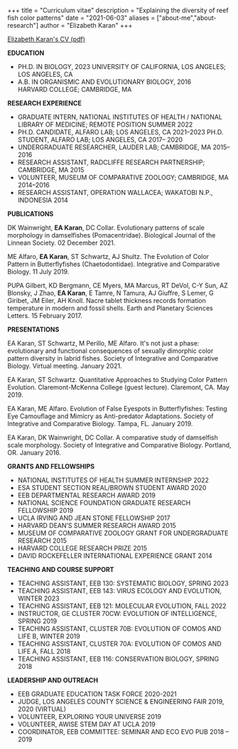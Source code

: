 +++
title = "Curriculum vitae"
description = "Explaining the diversity of reef fish color patterns"
date = "2021-06-03"
aliases = ["about-me","about-research"]
author = "Elizabeth Karan"
+++

[Elizabeth Karan's CV (pdf)](/cv.pdf)

**EDUCATION**

* PH.D. IN BIOLOGY, 2023
  UNIVERSITY OF CALIFORNIA, LOS ANGELES; LOS ANGELES, CA
* A.B. IN ORGANISMIC AND EVOLUTIONARY BIOLOGY, 2016\
  HARVARD COLLEGE; CAMBRIDGE, MA

**RESEARCH EXPERIENCE**

* GRADUATE INTERN, NATIONAL INSTITUTES OF HEALTH / NATIONAL LIBRARY OF MEDICINE; REMOTE POSITION SUMMER 2022
* PH.D. CANDIDATE, ALFARO LAB; LOS ANGELES, CA 2021–2023
  PH.D. STUDENT, ALFARO LAB; LOS ANGELES, CA 2017– 2020
* UNDERGRADUATE RESEARCHER, LAUDER LAB; CAMBRIDGE, MA 2015–2016
* RESEARCH ASSISTANT, RADCLIFFE RESEARCH PARTNERSHIP; CAMBRIDGE, MA 2015
* VOLUNTEER, MUSEUM OF COMPARATIVE ZOOLOGY; CAMBRIDGE, MA 2014–2016
* RESEARCH ASSISTANT, OPERATION WALLACEA; WAKATOBI N.P., INDONESIA 2014

**PUBLICATIONS**

DK Wainwright, **EA Karan**, DC Collar. Evolutionary patterns of scale morphology in
damselfishes (Pomacentridae). Biological Journal of the Linnean Society. 02 December 2021.

ME Alfaro, **EA Karan**, ST Schwartz, AJ Shultz. The Evolution of Color Pattern in Butterflyfishes
(Chaetodontidae). Integrative and Comparative Biology. 11 July 2019.

PUPA Gilbert, KD Bergmann, CE Myers, MA Marcus, RT DeVol, C-Y Sun, AZ Blonsky, J Zhao,
**EA Karan**, E Tamre, N Tamura, AJ Giuffre, S Lemer, G Giribet, JM Eiler, AH Knoll. Nacre
tablet thickness records formation temperature in modern and fossil shells. Earth and
Planetary Sciences Letters. 15 February 2017.

**PRESENTATIONS**

EA Karan, ST Schwartz, M Perillo, ME Alfaro. It's not just a phase: evolutionary and functional
consequences of sexually dimorphic color pattern diversity in labrid fishes. Society of
Integrative and Comparative Biology. Virtual meeting. January 2021.

EA Karan, ST Schwartz. Quantitative Approaches to Studying Color Pattern Evolution.
Claremont-McKenna College (guest lecture). Claremont, CA. May 2019.

EA Karan, ME Alfaro. Evolution of False Eyespots in Butterflyfishes: Testing Eye Camouflage and
Mimicry as Anti-predator Adaptations. Society of Integrative and Comparative Biology.
Tampa, FL. January 2019.

EA Karan, DK Wainwright, DC Collar. A comparative study of damselfish scale morphology.
Society of Integrative and Comparative Biology. Portland, OR. January 2016.

**GRANTS AND FELLOWSHIPS**

* NATIONAL INSTITUTES OF HEALTH SUMMER INTERNSHIP 2022
* ESA STUDENT SECTION REAL/BROWN STUDENT AWARD 2020
* EEB DEPARTMENTAL RESEARCH AWARD 2019
* NATIONAL SCIENCE FOUNDATION GRADUATE RESEARCH FELLOWSHIP 2019
* UCLA IRVING AND JEAN STONE FELLOWSHIP 2017
* HARVARD DEAN’S SUMMER RESEARCH AWARD 2015
* MUSEUM OF COMPARATIVE ZOOLOGY GRANT FOR UNDERGRADUATE RESEARCH 2015
* HARVARD COLLEGE RESEARCH PRIZE 2015
* DAVID ROCKEFELLER INTERNATIONAL EXPERIENCE GRANT 2014

**TEACHING AND COURSE SUPPORT**
* TEACHING ASSISTANT, EEB 130: SYSTEMATIC BIOLOGY, SPRING 2023
* TEACHING ASSISTANT, EEB 143: VIRUS ECOLOGY AND EVOLUTION, WINTER 2023
* TEACHING ASSISTANT, EEB 121: MOLECULAR EVOLUTION, FALL 2022
* INSTRUCTOR, GE CLUSTER 70CW: EVOLUTION OF INTELLIGENCE, SPRING 2019
* TEACHING ASSISTANT, CLUSTER 70B: EVOLUTION OF COMOS AND LIFE B, WINTER 2019
* TEACHING ASSISTANT, CLUSTER 70A: EVOLUTION OF COMOS AND LIFE A, FALL 2018
* TEACHING ASSISTANT, EEB 116: CONSERVATION BIOLOGY, SPRING 2018

**LEADERSHIP AND OUTREACH**
* EEB GRADUATE EDUCATION TASK FORCE 2020-2021
* JUDGE, LOS ANGELES COUNTY SCIENCE & ENGINEERING FAIR 2019, 2020 (VIRTUAL)
* VOLUNTEER, EXPLORING YOUR UNIVERSE 2019
* VOLUNTEER, AWISE STEM DAY AT UCLA 2019
* COORDINATOR, EEB COMMITTEE: SEMINAR AND ECO EVO PUB 2018 – 2019
